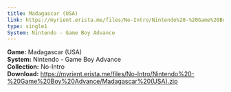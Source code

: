 ```yaml
---
title: Madagascar (USA)
link: https://myrient.erista.me/files/No-Intro/Nintendo%20-%20Game%20Boy%20Advance/Madagascar%20(USA).zip
type: single1
System: Nintendo - Game Boy Advance
---
```

<b>Game:</b> Madagascar (USA)<br>
<b>System:</b> Nintendo - Game Boy Advance<br>
<b>Collection:</b> No-Intro<br>
<b>Download:</b> https://myrient.erista.me/files/No-Intro/Nintendo%20-%20Game%20Boy%20Advance/Madagascar%20(USA).zip